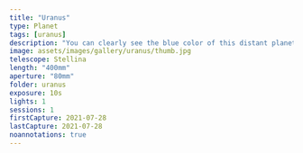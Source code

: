 ```yaml
---
title: "Uranus"
type: Planet
tags: [uranus]
description: "You can clearly see the blue color of this distant planet."
image: assets/images/gallery/uranus/thumb.jpg
telescope: Stellina
length: "400mm"
aperture: "80mm"
folder: uranus
exposure: 10s
lights: 1
sessions: 1
firstCapture: 2021-07-28 
lastCapture: 2021-07-28
noannotations: true
---
```

